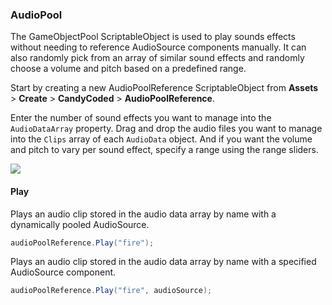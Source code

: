 ### AudioPool

The GameObjectPool ScriptableObject is used to play sounds effects without needing to reference AudioSource components manually. It can also randomly pick from an array of similar sound effects and randomly choose a volume and pitch based on a predefined range.

Start by creating a new AudioPoolReference ScriptableObject from **Assets** > **Create** > **CandyCoded** > **AudioPoolReference**.

Enter the number of sound effects you want to manage into the `AudioDataArray` property. Drag and drop the audio files you want to manage into the `Clips` array of each `AudioData` object. And if you want the volume and pitch to vary per sound effect, specify a range using the range sliders.

![](https://i.imgur.com/DRgr1v4.png)

#### Play

Plays an audio clip stored in the audio data array by name with a dynamically pooled AudioSource.

```csharp
audioPoolReference.Play("fire");
```

Plays an audio clip stored in the audio data array by name with a specified AudioSource component.

```csharp
audioPoolReference.Play("fire", audioSource);
```
